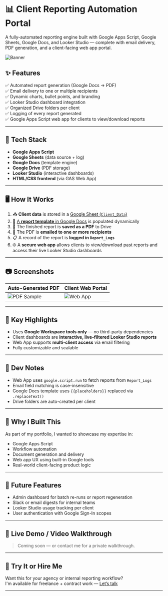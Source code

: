 # 📊 Client Reporting Automation Portal

A fully-automated reporting engine built with Google Apps Script, Google Sheets, Google Docs, and Looker Studio — complete with email delivery, PDF generation, and a client-facing web app portal.

![Banner](https://via.placeholder.com/1200x400?text=Client+Reporting+Portal)

## ✨ Features

✅ Automated report generation (Google Docs → PDF)  
✅ Email delivery to one or multiple recipients  
✅ Dynamic charts, bullet points, and branding  
✅ Looker Studio dashboard integration  
✅ Organized Drive folders per client  
✅ Logging of every report generated  
✅ Google Apps Script web app for clients to view/download reports  

---

## 🔧 Tech Stack

- **Google Apps Script**
- **Google Sheets** (data source + log)
- **Google Docs** (template engine)
- **Google Drive** (PDF storage)
- **Looker Studio** (interactive dashboards)
- **HTML/CSS frontend** (via GAS Web App)

---

## 🖥️ How It Works

1. 📥 **Client data** is stored in a [Google Sheet (`Client_Data`)](https://docs.google.com/spreadsheets/d/15jq8m6QBpQb1hOMVxTeJoxTVrbZQ-J8dcZPy6jooc6A/edit?usp=drive_link)
2. 📄 [A **report template** in Google Docs](https://docs.google.com/document/d/1Mw3ulFIMcFM4T7bfEDgHvg8yz1yHzLEvQgDXcuyg72Y/edit?usp=drive_link) is populated dynamically
3. 💾 The finished report is **saved as a PDF** to Drive
4. 💌 The PDF is **emailed to one or more recipients**
5. 📋 A record of the report is **logged in `Report_Logs`**
6. 🌐 A **secure web app** allows clients to view/download past reports and access their live Looker Studio dashboards

---

## 📷 Screenshots

| Auto-Generated PDF | Client Web Portal |
|--------------------|-------------------|
| ![PDF Sample](https://via.placeholder.com/400x250?text=Report+PDF) | ![Web App](https://via.placeholder.com/400x250?text=Client+Portal) |

---

## 🧠 Key Highlights

- Uses **Google Workspace tools only** — no third-party dependencies
- Client dashboards are **interactive, live-filtered Looker Studio reports**
- Web App supports **multi-client access** via email filtering
- Fully customizable and scalable

---

## 🧪 Dev Notes

- Web App uses `google.script.run` to fetch reports from `Report_Logs`
- Email field matching is case-insensitive
- Google Docs template uses `{{placeholders}}` replaced via `.replaceText()`
- Drive folders are auto-created per client

---

## 🏁 Why I Built This

As part of my portfolio, I wanted to showcase my expertise in:
- Google Apps Script
- Workflow automation
- Document generation and delivery
- Web app UX using built-in Google tools
- Real-world client-facing product logic

---

## 🔮 Future Features

- Admin dashboard for batch re-runs or report regeneration  
- Slack or email digests for internal teams  
- Looker Studio usage tracking per client  
- User authentication with Google Sign-In scopes  

---

## 📌 Live Demo / Video Walkthrough

> Coming soon — or contact me for a private walkthrough.

---

## 🚀 Try It or Hire Me

Want this for your agency or internal reporting workflow?  
I'm available for freelance + contract work — [Let’s talk](mailto:gilbertfieldpalmer@gmail.com)

---

